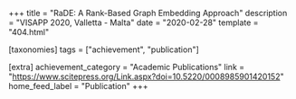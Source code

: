 +++
title = "RaDE: A Rank-Based Graph Embedding Approach"
description = "VISAPP 2020, Valletta - Malta"
date = "2020-02-28"
template = "404.html"

[taxonomies]
tags = ["achievement", "publication"]

[extra]
achievement_category = "Academic Publications"
link = "https://www.scitepress.org/Link.aspx?doi=10.5220/0008985901420152"
home_feed_label = "Publication"
+++

